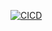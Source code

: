 [![CICD](https://github.com/awab228/springboot-react/actions/workflows/deploy.yml/badge.svg)](https://github.com/awab228/springboot-react/actions/workflows/deploy.yml)